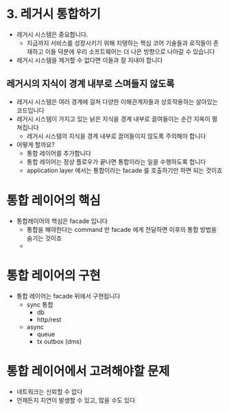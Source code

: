 # 3. 레거시 통합하기

- 레거시 시스템은 중요합니다.
  - 지금까지 서비스를 성장시키기 위해 지탱하는 핵심 코어 기술들과 로직들이 존재하고 이들 덕분에 우리 소프트웨어는 더 나은 방향으로 나아갈 수 있습니다
- 레거시 시스템을 제거할 수 없다면 이들과 잘 지내야 합니다

## 레거시의 지식이 경계 내부로 스며들지 않도록

- 레거시 시스템은 여러 경계에 걸쳐 다양한 이해관계자들과 상호작용하는 살아있는 코드입니다
- 레거시 시스템이 가지고 있는 낡은 지식을 경계 내부로 끌여들이는 순간 지옥이 펼쳐집니다
  - 레거시 시스템의 지식을 경계 내부로 끌어들이지 않도록 주의해야 합니다
- 어떻게 할까요?
  - 통합 레이어를 추가합니다
  - 통합 레이어는 정상 플로우가 끝나면 통합이라는 일을 수행하도록 합니다
  - application layer 에서는 통합이라는 facade 를 호출하기만 하면 되는 것이죠

# 통합 레이어의 핵심

- 통합레이어의 핵심은 facade 입니다
  - 통합을 해야한다는 command 만 facade 에게 전달하면 이후의 통합 방법을 숨기는 것이죠
  -

# 통합 레이어의 구현

- 통합 레이어는 facade 뒤에서 구현됩니다
  - sync 통합
    - db
    - http/rest
  - async
    - queue
    - tx outbox (dms)

# 통합 레이어에서 고려해야할 문제

- 네트워크는 신뢰할 수 없다
- 언제든지 지연이 발생할 수 있고, 많을 수도 있다

